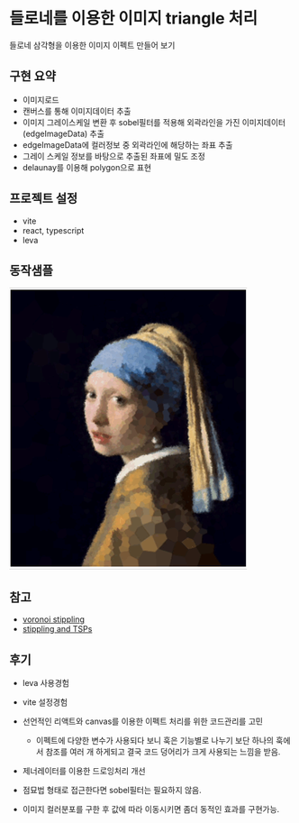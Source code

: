 # 들로네를 이용한 이미지 triangle 처리  
들로네 삼각형을 이용한 이미지 이펙트 만들어 보기

## 구현 요약
 - 이미지로드
 - 캔버스를 통해 이미지데이터 추출
 - 이미지 그레이스케일 변환 후 sobel필터를 적용해 외곽라인을 가진 이미지데이터(edgeImageData) 추출
 - edgeImageData에 컬러정보 중 외곽라인에 해당하는 좌표 추출
 - 그레이 스케일 정보를 바탕으로 추출된 좌표에 밀도 조정
 - delaunay를 이용해 polygon으로 표현

## 프로젝트 설정
 - vite
 - react, typescript
 - leva 
  
## 동작샘플
![동작 샘플](./resource/sample.gif)

## 참고
 - [voronoi stippling](https://observablehq.com/@drzax/voronoi-stippling)
 - [stippling and TSPs](https://openprocessing.org/sketch/1236886/)

## 후기
 - leva 사용경험
 - vite 설정경험
 - 선언적인 리액트와 canvas를 이용한 이펙트 처리를 위한 코드관리를 고민
   - 이펙트에 다양한 변수가 사용되다 보니 훅은 기능별로 나누기 보단 하나의 훅에서 참조를 여러 개 하게되고 결국 코드 덩어리가 크게 사용되는 느낌을 받음.
 - 제너레이터를 이용한 드로잉처리 개선

 - 점묘법 형태로 접근한다면 sobel필터는 필요하지 않음.
 - 이미지 컬러분포를 구한 후 값에 따라 이동시키면 좀더 동적인 효과를 구현가능.